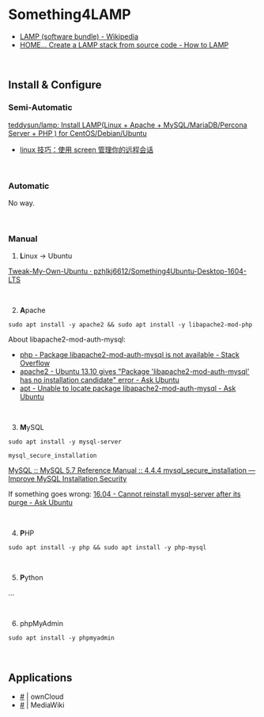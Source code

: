 # Something4LAMP

- [LAMP (software bundle) - Wikipedia](https://en.wikipedia.org/wiki/LAMP_(software_bundle))
- [HOME... Create a LAMP stack from source code - How to LAMP](http://howtolamp.com/)

<br/>

## Install & Configure

### Semi-Automatic

[teddysun/lamp: Install LAMP(Linux + Apache + MySQL/MariaDB/Percona Server + PHP ) for CentOS/Debian/Ubuntu](//github.com/teddysun/lamp)

- [linux 技巧：使用 screen 管理你的远程会话](https://www.ibm.com/developerworks/cn/linux/l-cn-screen/)

<br/>

### Automatic

No way.

<br/>

### Manual

1. **L**inux -> Ubuntu

[Tweak-My-Own-Ubuntu · pzhlkj6612/Something4Ubuntu-Desktop-1604-LTS](//github.com/pzhlkj6612/Something4Ubuntu-Desktop-1604-LTS/tree/HEAD/Tweak-My-Own-Ubuntu)

<br/>

2. **A**pache

```shell
sudo apt install -y apache2 && sudo apt install -y libapache2-mod-php
```

About libapache2-mod-auth-mysql:

- [php - Package libapache2-mod-auth-mysql is not available - Stack Overflow](https://stackoverflow.com/questions/20458641/package-libapache2-mod-auth-mysql-is-not-available)
- [apache2 - Ubuntu 13.10 gives &quot;Package &#39;libapache2-mod-auth-mysql&#39; has no installation candidate&quot; error - Ask Ubuntu](https://askubuntu.com/questions/365061/ubuntu-13-10-gives-package-libapache2-mod-auth-mysql-has-no-installation-cand)
- [apt - Unable to locate package libapache2-mod-auth-mysql - Ask Ubuntu](https://askubuntu.com/questions/716577/unable-to-locate-package-libapache2-mod-auth-mysql)

<br/>

3. **M**ySQL

```shell
sudo apt install -y mysql-server
```

```shell
mysql_secure_installation
```

[MySQL :: MySQL 5.7 Reference Manual :: 4.4.4 mysql_secure_installation — Improve MySQL Installation Security](https://dev.mysql.com/doc/refman/5.7/en/mysql-secure-installation.html)

If something goes wrong: [16.04 - Cannot reinstall mysql-server after its purge - Ask Ubuntu](https://askubuntu.com/questions/763534/cannot-reinstall-mysql-server-after-its-purge/763623)

<br/>

4. **P**HP

```shell
sudo apt install -y php && sudo apt install -y php-mysql
```

<br/>

5. **P**ython

...

<br/>

6. phpMyAdmin

```shell
sudo apt install -y phpmyadmin
```

<br/>

## Applications

- [#](./Applications/owncloud.md) | ownCloud
- [#](./Applications/mediawiki.md) | MediaWiki
